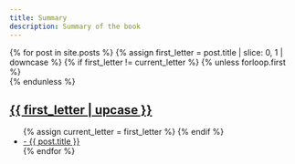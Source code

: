 ```yaml
---
title: Summary
description: Summary of the book
---
```

<div class="container">
{% for post in site.posts %}
    {% assign first_letter = post.title | slice: 0, 1 | downcase %}
    {% if first_letter != current_letter %}
        {% unless forloop.first %}
            </ul>
            <br />
        {% endunless %}
        <a id="{{ first_letter }}" href="#{{ first_letter }}"><h2>{{ first_letter | upcase }}</h2></a>
        <ul>
        {% assign current_letter = first_letter %}
    {% endif %}
    <li><a href="{{ post.url }}">
- {{ post.title }}
</a></li>
{% endfor %}